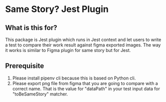# Same Story? Jest Plugin

## What is this for?

This package is Jest plugin which runs in Jest context and let users to write a test to compare their work result against figma exported images. The way it works is similar to Figma plugin for same story but for Jest.

## Prerequisite

1. Please install pipenv cli because this is based on Python cli.
2. Please export png file from figma that you are going to compare with a correct name. That is the value for "dataPath" in your test input data for "toBeSameStory" matcher.

